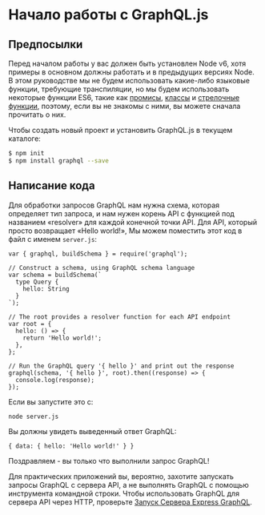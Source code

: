 # Начало работы с GraphQL.js

## Предпосылки

Перед началом работы у вас должен быть установлен Node v6, хотя примеры в основном должны работать и в предыдущих версиях Node. В этом руководстве мы не будем использовать какие-либо языковые функции, требующие транспиляции, но мы будем использовать некоторые функции ES6, такие как [промисы](https://developer.mozilla.org/ru/docs/Web/JavaScript/Reference/Global_Objects/Promise), [классы](https://developer.mozilla.org/ru/docs/Web/JavaScript/Reference/Classes) и [стрелочные функции](https://developer.mozilla.org/ru/docs/Web/JavaScript/Reference/Functions/Arrow_functions), поэтому, если вы не знакомы с ними, вы можете сначала прочитать о них.

Чтобы создать новый проект и установить GraphQL.js в текущем каталоге:

```bash
$ npm init
$ npm install graphql --save
```

## Написание кода

Для обработки запросов GraphQL нам нужна схема, которая определяет тип запроса, и нам нужен корень API с функцией под названием «resolver» для каждой конечной точки API. Для API, который просто возвращает «Hello world!», Мы можем поместить этот код в файл с именем ```server.js```:

```
var { graphql, buildSchema } = require('graphql');

// Construct a schema, using GraphQL schema language
var schema = buildSchema(`
  type Query {
    hello: String
  }
`);

// The root provides a resolver function for each API endpoint
var root = {
  hello: () => {
    return 'Hello world!';
  },
};

// Run the GraphQL query '{ hello }' and print out the response
graphql(schema, '{ hello }', root).then((response) => {
  console.log(response);
});
```
Если вы запустите это с:
```bash
node server.js
```
Вы должны увидеть выведенный ответ GraphQL:

```
{ data: { hello: 'Hello world!' } }
```
Поздравляем - вы только что выполнили запрос GraphQL!

Для практических приложений вы, вероятно, захотите запускать запросы GraphQL с сервера API, а не выполнять GraphQL с помощью инструмента командной строки. Чтобы использовать GraphQL для сервера API через HTTP, проверьте [Запуск Сервера Express GraphQL](running-express-server.md).